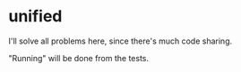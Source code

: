 # unified

I'll solve all problems here, since there's much code sharing.

"Running" will be done from the tests.
